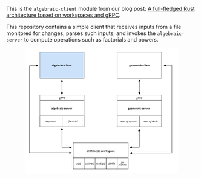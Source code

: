 This is the `algebraic-client` module from our blog post: [A full-fledged Rust architecture based on workspaces and gRPC](https://blog.nullnet.ai/blog/workspaces-grpc).

This repository contains a simple client that receives inputs from a file monitored for changes, parses such inputs,
and invokes the `algebraic-server` to compute operations such as factorials and powers.


<div align="center">
  <picture>
    <img src="./diagram.png" alt="Architecture diagram" width="80%"/>
  </picture>
</div>